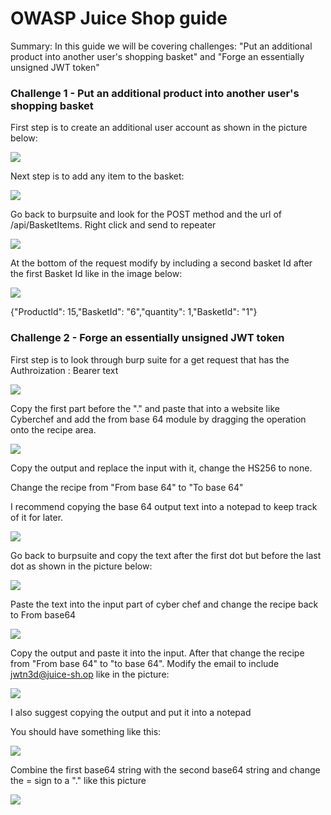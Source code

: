 # OWASP Juice Shop guide

Summary: In this guide we will be covering challenges: "Put an additional product into another user's shopping basket" and "Forge an essentially unsigned JWT token"

### Challenge 1 - Put an additional product into another user's shopping basket

First step is to create an additional user account as shown in the picture below:

![](IMG/Screenshot3.png)

Next step is to add any item to the basket:

![](IMG/Screenshot4.png)

Go back to burpsuite and look for the POST method and the url of /api/BasketItems. Right click and send to repeater

![](IMG/Screenshot8.png)

At the bottom of the request modify by including a second basket Id after the first Basket Id like in the image below:

![](IMG/Screenshot9.png)

{"ProductId": 15,"BasketId": "6","quantity": 1,"BasketId": "1"}



### Challenge 2 - Forge an essentially unsigned JWT token

First step is to look through burp suite for a get request that has the Authroization : Bearer text

![](IMG/Screenshot10.png)

Copy the first part before the "." and paste that into a website like Cyberchef and add the from base 64 module by dragging the operation onto the recipe area.


![](IMG/Screenshot11.png)

Copy the output and replace the input with it, change the HS256 to none.

Change the recipe from "From base 64" to "To base 64"

I recommend copying the base 64 output text into a notepad to keep track of it for later.

![](IMG/Screenshot16.png)

Go back to burpsuite and copy the text after the first dot but before the last dot as shown in the picture below:

![](IMG/Screenshot13.png)

Paste the text into the input part of cyber chef and change the recipe back to From base64

![](IMG/Screenshot14.png)

Copy the output and paste it into the input. After that change the recipe from "From base 64" to "to base 64". Modify the email to include jwtn3d@juice-sh.op like in the picture: 

![](IMG/Screenshot15.png)

I also suggest copying the output and put it into a notepad


You should have something like this:

![](IMG/Screenshot17.png)

Combine the first base64 string with the second base64 string and change the = sign to a "." like this picture

![](IMG/Screenshot18.png)
